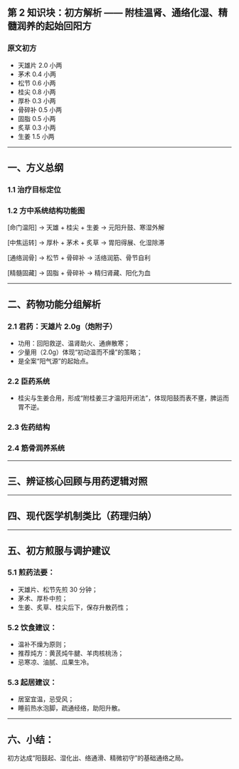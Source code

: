 ## 第 2 知识块：初方解析 —— 附桂温肾、通络化湿、精髓润养的起始回阳方

### 原文初方

- 天雄片 2.0 小两
- 茅术 0.4 小两
- 松节 0.6 小两
- 桂尖 0.8 小两
- 厚朴 0.3 小两
- 骨碎补 0.5 小两
- 固脂 0.5 小两
- 炙草 0.3 小两
- 生姜 1.5 小两

---

## 一、方义总纲

### 1.1 治疗目标定位

### 1.2 方中系统结构功能图

\[命门温阳] → 天雄 + 桂尖 + 生姜 → 元阳升鼓、寒湿外解

\[中焦运转] → 厚朴 + 茅术 + 炙草 → 胃阳得展、化湿除滞

\[通络润骨] → 松节 + 骨碎补 → 活络润筋、骨节自利

\[精髓固藏] → 固脂 + 骨碎补 → 精归肾藏、阳化为血

---

## 二、药物功能分组解析

### 2.1 君药：天雄片 2.0g（炮附子）

- 功用：回阳救逆、温肾助火、通痹散寒；
- 少量用（2.0g）体现“初动温而不燥”的策略；
- 是全案“阳气源”的起始点。

### 2.2 臣药系统

- 桂尖与生姜合用，形成“附桂姜三才温阳开闭法”，体现阳鼓而表不壅，脾运而胃不逆。

### 2.3 佐药结构

### 2.4 筋骨润养系统

---

## 三、辨证核心回顾与用药逻辑对照

---

## 四、现代医学机制类比（药理归纳）

---

## 五、初方煎服与调护建议

### 5.1 煎药法要：

- 天雄片、松节先煎 30 分钟；
- 茅术、厚朴中煎；
- 生姜、炙草、桂尖后下，保存升散药性；

### 5.2 饮食建议：

- 温补不燥为原则；
- 推荐炖方：黄芪炖牛腱、羊肉核桃汤；
- 忌寒凉、油腻、瓜果生冷。

### 5.3 起居建议：

- 居室宜温，忌受风；
- 睡前热水泡脚，疏通经络，助阳升散。

---

## 六、小结：

初方达成“阳鼓起、湿化出、络通滑、精微初守”的基础通络之局。
